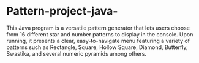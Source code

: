# Pattern-project-java-
This Java program is a versatile pattern generator that lets users choose from 16 different star and number patterns to display in the console. Upon running, it presents a clear, easy-to-navigate menu featuring a variety of patterns such as Rectangle, Square, Hollow Square, Diamond, Butterfly, Swastika, and several numeric pyramids among others.
